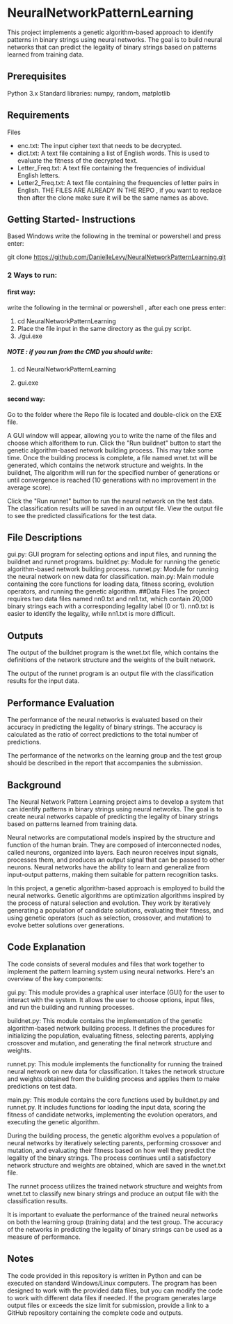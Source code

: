 # NeuralNetworkPatternLearning
This project implements a genetic algorithm-based approach to identify patterns in binary strings using neural networks. The goal is to build neural networks that can predict the legality of binary strings based on patterns learned from training data.

## Prerequisites
Python 3.x
Standard libraries: numpy, random, matplotlib
## Requirements
Files
- enc.txt: The input cipher text that needs to be decrypted.
- dict.txt: A text file containing a list of English words. This is used to evaluate the fitness of the decrypted text.
- Letter_Freq.txt: A text file containing the frequencies of individual English letters.
- Letter2_Freq.txt: A text file containing the frequencies of letter pairs in English.
THE FILES ARE ALREADY IN THE REPO , if you want to replace then after the clone make sure it will be the same names as above.
## Getting Started- Instructions
Based Windows
write the following in the treminal or powershell and press enter:

git clone https://github.com/DanielleLevy/NeuralNetworkPatternLearning.git
### 2 Ways to run:
#### first way:

write the following in the terminal or powershell , after each one press enter:

1. cd NeuralNetworkPatternLearning
2. Place the file input in the same directory as the gui.py script.
2. ./gui.exe

##### NOTE : if you run from the CMD you should write: 

1. cd NeuralNetworkPatternLearning

2. gui.exe


#### second way:
Go to the folder where the Repo file is located and double-click on the EXE file.



A GUI window will appear, allowing you to write the name of the files and choose which alforithem to run.
Click the "Run buildnet" button to start the genetic algorithm-based network building process. This may take some time.
Once the building process is complete, a file named wnet.txt will be generated, which contains the network structure and weights.
In the buildnet, The algorithm will run for the specified number of generations or until convergence is reached (10 generations with no improvement in the average score).


Click the "Run runnet" button to run the neural network on the test data. The classification results will be saved in an output file.
View the output file to see the predicted classifications for the test data.



## File Descriptions
gui.py: GUI program for selecting options and input files, and running the buildnet and runnet programs.
buildnet.py: Module for running the genetic algorithm-based network building process.
runnet.py: Module for running the neural network on new data for classification.
main.py: Main module containing the core functions for loading data, fitness scoring, evolution operators, and running the genetic algorithm.
##Data Files
The project requires two data files named nn0.txt and nn1.txt, which contain 20,000 binary strings each with a corresponding legality label (0 or 1). nn0.txt is easier to identify the legality, while nn1.txt is more difficult.

## Outputs
The output of the buildnet program is the wnet.txt file, which contains the definitions of the network structure and the weights of the built network.

The output of the runnet program is an output file with the classification results for the input data.

## Performance Evaluation
The performance of the neural networks is evaluated based on their accuracy in predicting the legality of binary strings. The accuracy is calculated as the ratio of correct predictions to the total number of predictions.

The performance of the networks on the learning group and the test group should be described in the report that accompanies the submission.
## Background
The Neural Network Pattern Learning project aims to develop a system that can identify patterns in binary strings using neural networks. The goal is to create neural networks capable of predicting the legality of binary strings based on patterns learned from training data.

Neural networks are computational models inspired by the structure and function of the human brain. They are composed of interconnected nodes, called neurons, organized into layers. Each neuron receives input signals, processes them, and produces an output signal that can be passed to other neurons. Neural networks have the ability to learn and generalize from input-output patterns, making them suitable for pattern recognition tasks.

In this project, a genetic algorithm-based approach is employed to build the neural networks. Genetic algorithms are optimization algorithms inspired by the process of natural selection and evolution. They work by iteratively generating a population of candidate solutions, evaluating their fitness, and using genetic operators (such as selection, crossover, and mutation) to evolve better solutions over generations.

## Code Explanation
The code consists of several modules and files that work together to implement the pattern learning system using neural networks. Here's an overview of the key components:

gui.py: This module provides a graphical user interface (GUI) for the user to interact with the system. It allows the user to choose options, input files, and run the building and running processes.

buildnet.py: This module contains the implementation of the genetic algorithm-based network building process. It defines the procedures for initializing the population, evaluating fitness, selecting parents, applying crossover and mutation, and generating the final network structure and weights.

runnet.py: This module implements the functionality for running the trained neural network on new data for classification. It takes the network structure and weights obtained from the building process and applies them to make predictions on test data.

main.py: This module contains the core functions used by buildnet.py and runnet.py. It includes functions for loading the input data, scoring the fitness of candidate networks, implementing the evolution operators, and executing the genetic algorithm.


During the building process, the genetic algorithm evolves a population of neural networks by iteratively selecting parents, performing crossover and mutation, and evaluating their fitness based on how well they predict the legality of the binary strings. The process continues until a satisfactory network structure and weights are obtained, which are saved in the wnet.txt file.

The runnet process utilizes the trained network structure and weights from wnet.txt to classify new binary strings and produce an output file with the classification results.

It is important to evaluate the performance of the trained neural networks on both the learning group (training data) and the test group. The accuracy of the networks in predicting the legality of binary strings can be used as a measure of performance.

## Notes
The code provided in this repository is written in Python and can be executed on standard Windows/Linux computers.
The program has been designed to work with the provided data files, but you can modify the code to work with different data files if needed.
If the program generates large output files or exceeds the size limit for submission, provide a link to a GitHub repository containing the complete code and outputs.
